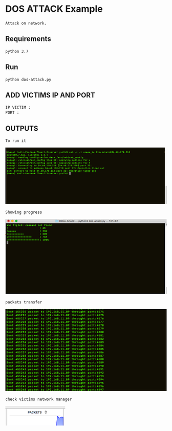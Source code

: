 # DOS ATTACK Example 

    Attack on network.

## Requirements

    python 3.7 

## Run   

    python dos-attack.py

## ADD VICTIMS IP AND PORT

    IP VICTIM : 
    PORT : 

## OUTPUTS
```
To run it
```
![Screenshot](run.png)

```
Showing progress
```

![Screenshot](progress.png)  

```
packets transfer
```

![Screenshot](second.png)

```
check victims network manager
```

![Screenshot](last.png)
